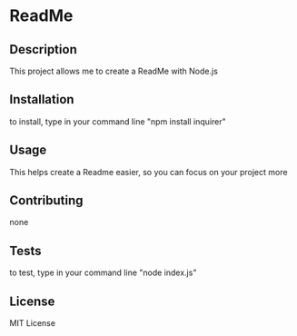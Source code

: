 
# ReadMe

## Description
This project allows me to create a ReadMe with Node.js

## Installation
to install, type in your command line "npm install inquirer"

## Usage
This helps create a Readme easier, so you can focus on your project more

## Contributing
none

## Tests
to test, type in your command line "node index.js"

## License
MIT License

